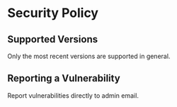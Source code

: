 # Security Policy

## Supported Versions

Only the most recent versions are supported in general.

## Reporting a Vulnerability

Report vulnerabilities directly to admin email.
